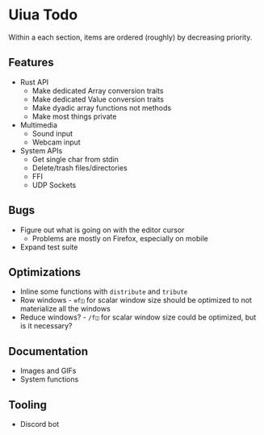 # Uiua Todo
Within a each section, items are ordered (roughly) by decreasing priority.

## Features
- Rust API
  - Make dedicated Array conversion traits
  - Make dedicated Value conversion traits
  - Make dyadic array functions not methods
  - Make most things private
- Multimedia
  - Sound input
  - Webcam input
- System APIs
  - Get single char from stdin
  - Delete/trash files/directories
  - FFI
  - UDP Sockets

## Bugs
- Figure out what is going on with the editor cursor
  - Problems are mostly on Firefox, especially on mobile
- Expand test suite

## Optimizations
- Inline some functions with `distribute` and `tribute`
- Row windows - `≡f◫` for scalar window size should be optimized to not materialize all the windows
- Reduce windows? - `/f◫` for scalar window size could be optimized, but is it necessary?

## Documentation
- Images and GIFs
- System functions

## Tooling
- Discord bot

